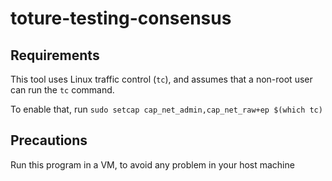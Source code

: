 # toture-testing-consensus

## Requirements

This tool uses Linux traffic control (```tc```), and assumes that a non-root user can run the ```tc``` command. 

To enable that, run ```sudo setcap cap_net_admin,cap_net_raw+ep $(which tc)```

## Precautions

Run this program in a VM, to avoid any problem in your host machine
